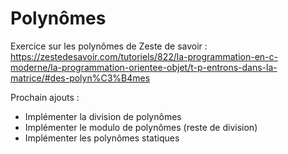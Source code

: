 # Polynômes

Exercice sur les polynômes de Zeste de savoir : https://zestedesavoir.com/tutoriels/822/la-programmation-en-c-moderne/la-programmation-orientee-objet/t-p-entrons-dans-la-matrice/#des-polyn%C3%B4mes

Prochain ajouts :
- Implémenter la division de polynômes
- Implémenter le modulo de polynômes (reste de division)
- Implémenter les polynômes statiques